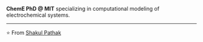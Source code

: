 **ChemE PhD @ MIT** specializing in computational modeling of electrochemical systems. 

---	

⭐️ From [Shakul Pathak](https://github.com/oscuro-phoenix)


